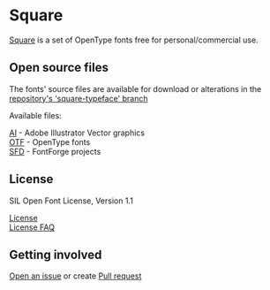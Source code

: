 # Square

[Square](https://github.com/retr0atelier/square-typeface) is a set of OpenType fonts free for personal/commercial use.

## Open source files

The fonts' source files are available for download or alterations in the [repository's 'square-typeface' branch](https://github.com/retr0atelier/square-typeface)

Available files:

[AI](https://github.com/retr0atelier/square-typeface/tree/square-typeface/vector) - Adobe Illustrator Vector graphics  
[OTF](https://github.com/retr0atelier/square-typeface/tree/square-typeface/otf) - OpenType fonts  
[SFD](https://github.com/retr0atelier/square-typeface/tree/square-typeface/sfd) - FontForge projects

## License

SIL Open Font License, Version 1.1

[License](https://github.com/retr0atelier/square-typeface/blob/square-typeface/LICENSE.md)  
[License FAQ](https://github.com/retr0atelier/square-typeface/blob/square-typeface/OFL-FAQ.md)

## Getting involved

[Open an issue](https://github.com/retr0atelier/square-typeface/issues) or create [Pull request](https://github.com/retr0atelier/square-typeface/pulls)
